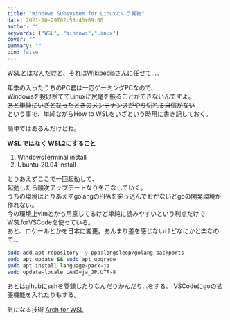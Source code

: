 ```yaml
---
title: "Windows Subsystem for Linuxという異物"
date: 2021-10-29T02:55:43+09:00
author: ""
keywords: ["WSL", "Windows","Linux"]
cover: ""
summary: ""
pin: false
---
```


[WSLとは][1]なんだけど、それはWikipediaさんに任せて…。

年季の入ったうちのPC君は一応ゲーミングPCなので、  
Windowsを投げ捨ててLinuxに尻尾を振ることができないんですよ。  
~~あと単純にいざとなったときのメンテナンスがやり切れる自信がない~~  
という事で、単純ながらHow to WSLをいざという時用に書き記しておく。

簡単ではあるんだけどね。

__WSL ではなく WSL2にすること__

1. WindowsTerminal install
2. Ubuntu-20.04 install

とりあえずここで一回起動して、  
起動したら順次アップデートなりをこなしていく。  
うちの環境はとりあえずgolangのPPAを突っ込んでおかないとgoの開発環境が作れない。  
今の環境上vimとかも用意してるけど単純に読みやすいという利点だけでWSLforVSCodeを使っている。  
あと、ロケールとかを日本に変更。あんまり差を感じないけどなにかと楽なので…  

```bash
sudo add-apt-repository -y ppa:longsleep/golang-backports
sudo apt update && sudo apt upgrade
sudo apt install language-pack-ja
sudo update-locale LANG=ja_JP.UTF-8
```

あとはgihubにsshを登録したりなんだりかんだり…をする。
VSCodeにgoの拡張機能を入れたりもする。

気になる技術
[Arch for WSL](https://github.com/yuk7/ArchWSL/blob/master/i18n/README_ja.md)

[1]:https://ja.wikipedia.org/wiki/Windows_Subsystem_for_Linux